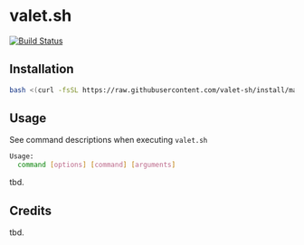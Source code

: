 # valet.sh

[![Build Status](https://travis-ci.org/valet-sh/valet-sh.svg?branch=master)](https://travis-ci.org/valet-sh/valet-sh)

## Installation

```bash
bash <(curl -fsSL https://raw.githubusercontent.com/valet-sh/install/master/install.sh)
```

## Usage

See command descriptions when executing `valet.sh`

```bash
Usage:
  command [options] [command] [arguments]
```

tbd.

## Credits

tbd.
